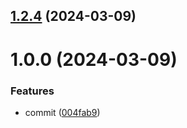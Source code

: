 ## [1.2.4](https://github.com/KazazaevDaniil/git-extended/compare/v1.2.3...v1.2.4) (2024-03-09)



# 1.0.0 (2024-03-09)


### Features

* commit ([004fab9](https://github.com/KazazaevDaniil/git-extended/commit/004fab90879448a337ed5326dd19edd78a871a1c))



